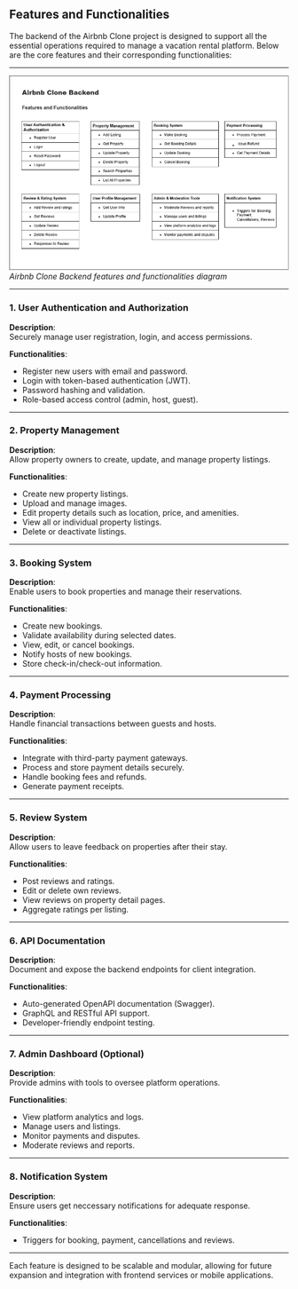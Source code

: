 ## Features and Functionalities

The backend of the Airbnb Clone project is designed to support all the essential operations required to manage a vacation rental platform. Below are the core features and their corresponding functionalities:

---

![Airbnb Clone Backend features and functionalities](./Airbnb%20Clone%20-%20Backend%20Features%20.png)
_Airbnb Clone Backend features and functionalities diagram_

---

### 1. User Authentication and Authorization

**Description**:  
Securely manage user registration, login, and access permissions.

**Functionalities**:

- Register new users with email and password.
- Login with token-based authentication (JWT).
- Password hashing and validation.
- Role-based access control (admin, host, guest).

---

### 2. Property Management

**Description**:  
Allow property owners to create, update, and manage property listings.

**Functionalities**:

- Create new property listings.
- Upload and manage images.
- Edit property details such as location, price, and amenities.
- View all or individual property listings.
- Delete or deactivate listings.

---

### 3. Booking System

**Description**:  
Enable users to book properties and manage their reservations.

**Functionalities**:

- Create new bookings.
- Validate availability during selected dates.
- View, edit, or cancel bookings.
- Notify hosts of new bookings.
- Store check-in/check-out information.

---

### 4. Payment Processing

**Description**:  
Handle financial transactions between guests and hosts.

**Functionalities**:

- Integrate with third-party payment gateways.
- Process and store payment details securely.
- Handle booking fees and refunds.
- Generate payment receipts.

---

### 5. Review System

**Description**:  
Allow users to leave feedback on properties after their stay.

**Functionalities**:

- Post reviews and ratings.
- Edit or delete own reviews.
- View reviews on property detail pages.
- Aggregate ratings per listing.

---

### 6. API Documentation

**Description**:  
Document and expose the backend endpoints for client integration.

**Functionalities**:

- Auto-generated OpenAPI documentation (Swagger).
- GraphQL and RESTful API support.
- Developer-friendly endpoint testing.

---

### 7. Admin Dashboard (Optional)

**Description**:  
Provide admins with tools to oversee platform operations.

**Functionalities**:

- View platform analytics and logs.
- Manage users and listings.
- Monitor payments and disputes.
- Moderate reviews and reports.

---

### 8. Notification System

**Description**:  
Ensure users get neccessary notifications for adequate response.

**Functionalities**:

- Triggers for booking, payment, cancellations and reviews.

---

Each feature is designed to be scalable and modular, allowing for future expansion and integration with frontend services or mobile applications.
